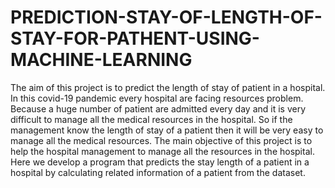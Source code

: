 # PREDICTION-STAY-OF-LENGTH-OF-STAY-FOR-PATHENT-USING-MACHINE-LEARNING

The aim of this project is to predict the length of stay of patient in a hospital. In this 
covid-19 pandemic every hospital are facing resources problem. Because a huge number of 
patient are admitted every day and it is very difficult to manage all the medical resources in 
the hospital. So if the management know the length of stay of a patient then it will be very 
easy to manage all the medical resources.
The main objective of this project is to help the hospital management to manage all 
the resources in the hospital. Here we develop a program that predicts the stay length of a 
patient in a hospital by calculating related information of a patient from the dataset.
